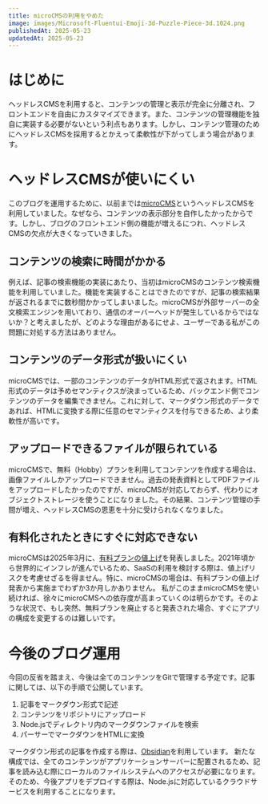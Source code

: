 ```yaml
---
title: microCMSの利用をやめた
image: images/Microsoft-Fluentui-Emoji-3d-Puzzle-Piece-3d.1024.png
publishedAt: 2025-05-23
updatedAt: 2025-05-23
---
```

# はじめに
ヘッドレスCMSを利用すると、コンテンツの管理と表示が完全に分離され、フロントエンドを自由にカスタマイズできます。また、コンテンツの管理機能を独自に実装する必要がないという利点もあります。しかし、コンテンツ管理のためにヘッドレスCMSを採用するとかえって柔軟性が下がってしまう場合があります。
# ヘッドレスCMSが使いにくい
このブログを運用するために、以前までは[microCMS](https://microcms.io)というヘッドレスCMSを利用していました。なぜなら、コンテンツの表示部分を自作したかったからです。しかし、ブログのフロントエンド側の機能が増えるにつれ、ヘッドレスCMSの欠点が大きくなっていきました。
## コンテンツの検索に時間がかかる
例えば、記事の検索機能の実装にあたり、当初はmicroCMSのコンテンツ検索機能を利用していました。機能を実装することはできたのですが、記事の検索結果が返されるまでに数秒間かかってしまいました。microCMSが外部サーバーの全文検索エンジンを用いており、通信のオーバーヘッドが発生しているからではないか？と考えましたが、どのような理由があるにせよ、ユーザーである私がこの問題に対処する方法はありません。
## コンテンツのデータ形式が扱いにくい
microCMSでは、一部のコンテンツのデータがHTML形式で返されます。HTML形式のデータは予めセマンティクスが決まっているため、バックエンド側でコンテンツのデータを編集できません。これに対して、マークダウン形式のデータであれば、HTMLに変換する際に任意のセマンティクスを付与できるため、より柔軟性が高いです。
## アップロードできるファイルが限られている
microCMSで、無料（Hobby）プランを利用してコンテンツを作成する場合は、画像ファイルしかアップロードできません。過去の発表資料としてPDFファイルをアップロードしたかったのですが、microCMSが対応しておらず、代わりにオブジェクトストレージを使うことになりました。その結果、コンテンツ管理の手間が増え、ヘッドレスCMSの恩恵を十分に受けられなくなりました。
## 有料化されたときにすぐに対応できない
microCMSは2025年3月に、[有料プランの値上げ](https://blog.microcms.io/pricing-update-2025-06/)を発表しました。2021年頃から世界的にインフレが進んでいるため、SaaSの利用を検討する際は、値上げリスクを考慮せざるを得ません。特に、microCMSの場合は、有料プランの値上げ発表から実施までわずか3か月しかありません。
私がこのままmicroCMSを使い続ければ、徐々にmicroCMSへの依存度が高まっていくのは明らかです。そのような状況で、もし突然、無料プランを廃止すると発表された場合、すぐにアプリの構成を変更するのは難しいです。
# 今後のブログ運用
今回の反省を踏まえ、今後は全てのコンテンツをGitで管理する予定です。記事に関しては、以下の手順で公開しています。
1. 記事をマークダウン形式で記述
2. コンテンツをリポジトリにアップロード
3. Node.jsでディレクトリ内のマークダウンファイルを検索
4. パーサーでマークダウンをHTMLに変換

マークダウン形式の記事を作成する際は、[Obsidian](https://obsidian.md)を利用しています。
新たな構成では、全てのコンテンツがアプリケーションサーバーに配置されるため、記事を読み込む際にローカルのファイルシステムへのアクセスが必要になります。そのため、今後アプリをデプロイする際は、Node.jsに対応しているクラウドサービスを利用することになります。